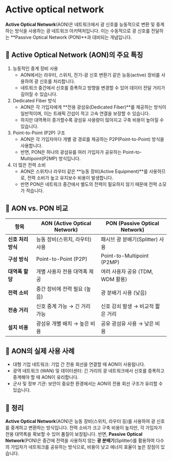 # Active optical network

**Active Optical Network**(AON)은 네트워크에서 광 신호를 능동적으로 변환 및 중계하는 방식을 사용하는 광 네트워크 아키텍처입니다. 이는 수동적으로 광 신호를 전달하는 **Passive Optical Network (PON)**과 대비되는 개념입니다.

## 🔹 Active Optical Network (AON)의 주요 특징

1. 능동적인 중계 장비 사용 
   - AON에서는 라우터, 스위치, 전기-광 신호 변환기 같은 능동(active) 장비를 사용하여 광 신호를 처리합니다. 
   - 네트워크 중간에서 신호를 증폭하고 방향을 변경할 수 있어 데이터 전달 거리가 길어질 수 있습니다.
2. Dedicated Fiber 방식 
   - AON은 각 가입자에게 **전용 광섬유(Dedicated Fiber)**를 제공하는 방식이 일반적이며, 이는 트래픽 간섭이 적고 고속 연결을 보장할 수 있습니다. 
   - 하지만 대역폭이 증가할수록 광섬유 사용량이 많아지고 구축 비용이 높아질 수 있습니다.
3. Point-to-Point (P2P) 구조 
   - AON은 각 가입자마다 개별 광 경로를 제공하는 P2P(Point-to-Point) 방식을 사용합니다. 
   - 반면, PON은 하나의 광섬유를 여러 가입자가 공유하는 Point-to-Multipoint(P2MP) 방식입니다.
4. 더 많은 전력 소비 
   - AON은 스위치나 라우터 같은 **능동 장비(Active Equipment)**를 사용하므로, 전력 소비가 높고 유지보수 비용이 발생합니다. 
   - 반면 PON은 네트워크 중간에서 별도의 전력이 필요하지 않기 때문에 전력 소모가 적습니다.

## 🔹 AON vs. PON 비교

| 항목 | AON (Active Optical Network) | PON (Passive Optical Network) |
| -- | --- | --- |
| **신호 처리 방식** | 능동 장비(스위치, 라우터) 사용 | 패시브 광 분배기(Splitter) 사용 |
| **구성 방식** | Point-to-Point (P2P) | Point-to-Multipoint (P2MP) |
| **대역폭 할당** | 개별 사용자 전용 대역폭 제공 | 여러 사용자 공유 (TDM, WDM 활용) |
| **전력 소비** | 중간 장비에 전력 필요 (높음) | 광 분배기 사용 (낮음) |
| **전송 거리** | 신호 중계 가능 → 긴 거리 가능 | 신호 감쇠 발생 → 비교적 짧은 거리 |
| **설치 비용** | 광섬유 개별 배치 → 높은 비용 | 공유 광섬유 사용 → 낮은 비용 |

## 🔹 AON의 실제 사용 사례

- 대형 기업 네트워크: 기업 간 전용 회선을 연결할 때 AON이 사용됩니다.
- 광역 네트워크 (WAN) 및 데이터센터: 긴 거리의 광 네트워크에서 신호를 증폭하고 중계해야 할 때 AON이 유리합니다. 
- 군사 및 정부 기관: 보안이 중요한 환경에서는 AON의 전용 회선 구조가 유리할 수 있습니다.

## 🔹 정리
   
**Active Optical Network**(AON)은 능동 장비(스위치, 라우터 등)를 사용하여 광 신호를 중계하고 변환하는 방식입니다. 전력 소비가 크고 구축 비용이 높지만, 각 가입자가 전용 대역폭을 확보할 수 있어 품질이 보장됩니다. 반면, **Passive Optical Network**(PON)은 중간에 전력을 사용하지 않는 **광 분배기**(Splitter)를 활용하여 다수의 가입자가 네트워크를 공유하는 방식으로, 비용이 낮고 에너지 효율이 높은 장점이 있습니다.